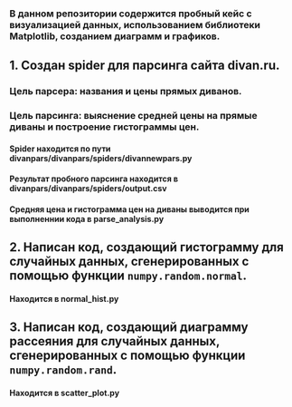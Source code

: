 ### В данном репозитории содержится пробный кейс с визуализацией данных, использованием библиотеки Matplotlib, созданием диаграмм и графиков.
## 1. Создан spider для парсинга сайта divan.ru. 
### Цель парсера: названия и цены прямых диванов. 
### Цель парсинга: выяснение средней цены на прямые диваны и построение гистограммы цен.
#### Spider находится по пути divanpars/divanpars/spiders/divannewpars.py
#### Результат пробного парсинга находится в divanpars/divanpars/spiders/output.csv
#### Средняя цена и гистограмма цен на диваны выводится при выполненнии кода в parse_analysis.py

## 2. Написан код, создающий гистограмму для случайных данных, сгенерированных с помощью функции `numpy.random.normal`.
#### Находится в normal_hist.py
## 3. Написан код, создающий диаграмму рассеяния для случайных данных, сгенерированных с помощью функции `numpy.random.rand`.
#### Находится в scatter_plot.py
